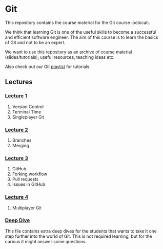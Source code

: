 # Git
This repository contains the course material for the Git course :octocat:.

We think that learning Git is one of the useful skills to become a successful and efficient software engineer. The aim of this course is to learn the basics of Git and not to be an expert.

We want to use this repository as an archive of course material (slides/tutorials), useful resources, teaching ideas etc.

Also check out our Git [playlist](https://www.youtube.com/playlist?list=PLVYDhqbgYpYUGxRdtQdYVE5Q8h3bt6SIA) for tutorials

## Lectures

### [Lecture 1](Lecture-1.md)
1. Version Control
2. Terminal Time
3. Singleplayer Git

### [Lecture 2](Lecture-2.md)
1. Branches
2. Merging

### [Lecture 3](Lecture-3.md)
1. GitHub
2. Forking workflow
3. Pull requests
4. Issues in GitHub

### [Lecture 4](Lecture-4.md)
1. Multiplayer Git

### [Deep Dive](Xtra-Deep-Dive.md)
This file contains extra deep dives for the students that wants to take it one step further into the world of Git. This is not required learning, but for the curious it might answer some questions.
